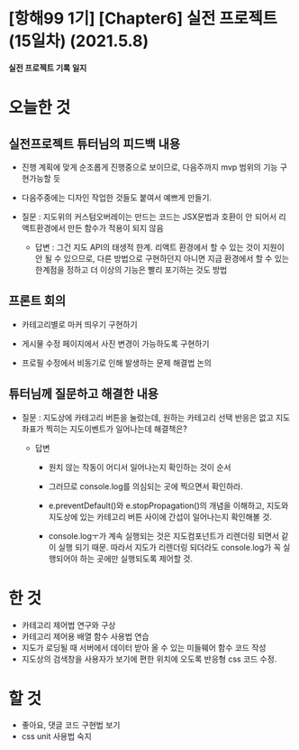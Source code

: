 # [항해99 1기] [Chapter6] 실전 프로젝트 (15일차) (2021.5.8)

**실전 프로젝트 기록 일지**

# 오늘한 것

## 실전프로젝트 튜터님의 피드백 내용

* 진행 계획에 맞게 순조롭게 진행중으로 보이므로, 다음주까지 mvp 범위의 기능 구현가능할 듯

* 다음주중에는 디자인 작업한 것들도 붙여서 예쁘게 만들기.

* 질문 : 지도위의 커스텀오버레이는 만드는 코드는 JSX문법과 호환이 안 되어서 리액트환경에서 만든 함수가 적용이 되지 않음
  
  * 답변 : 그건 지도 API의 태생적 한계. 리액트 환경에서 할 수 있는 것이 지원이 안 될 수 있으므로, 다른 방법으로 구현하던지 아니면 지금 환경에서 할 수 있는 한계점을 정하고 더 이상의 기능은 빨리 포기하는 것도 방법


## 프론트 회의

* 카테고리별로 마커 띄우기 구현하기

* 게시물 수정 페이지에서 사진 변경이 가능하도록 구현하기 

* 프로필 수정에서 비동기로 인해 발생하는 문제 해결법 논의



## 튜터님께 질문하고 해결한 내용

* 질문 : 지도상에 카테고리 버튼을 눌렀는데, 원하는 카테고리 선택 반응은 없고 지도 좌표가 찍히는 지도이벤트가 일어나는데 해결책은?

  * 답변

    *  원치 않는 작동이 어디서 일어나는지 확인하는 것이 순서

    * 그러므로 console.log를 의심되는 곳에 찍으면서 확인하라.

    * e.preventDefault()와 e.stopPropagation()의 개념을 이해하고, 지도와 지도상에 있는 카테고리 버튼 사이에 간섭이 일어나는지 확인해볼 것.
 
    * console.logㅜ가 계속 실행되는 것은 지도컴포넌트가 리렌더링 되면서 같이 실행 되기 때문. 따라서 지도가 리렌더링 되더라도 console.log가 꼭 실행되어야 하는 곳에만 실행되도록 제어할 것.


# 한 것

* 카테고리 제어법 연구와 구상
* 카테고리 제어용 배열 함수 사용법 연습 
* 지도가 로딩될 때 서버에서 데이터 받아 올 수 있는 미들웨어 함수 코드 작성
* 지도상의 검색창을 사용자가 보기에 편한 위치에 오도록 반응형 css 코드 수정.

# 할 것

* 좋아요, 댓글 코드 구현법 보기
* css unit 사용법 숙지




